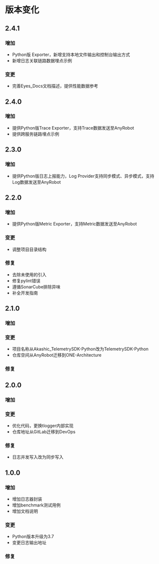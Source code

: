 # 版本变化

## 2.4.1

### 增加

- Python版 Exporter，新增支持本地文件输出和控制台输出方式
- 新增日志关联链路数据埋点示例

### 变更

- 完善Eyes_Docs文档描述，提供性能数据参考

## 2.4.0

### 增加

- 提供Python版Trace Exporter，支持Trace数据发送至AnyRobot
- 提供跨服务链路埋点示例

## 2.3.0

### 增加

- 提供Python版日志上报能力，Log Provider支持同步模式、异步模式，支持Log数据发送至AnyRobot

## 2.2.0

### 增加

- 提供Python版Metric Exporter，支持Metric数据发送至AnyRobot

### 变更

- 调整项目目录结构

### 修复

- 去除未使用的引入
- 修复pylint错误
- 遵循SonarCube排除异味
- 补全开发指南

## 2.1.0

### 增加

### 变更

- 项目名称从Akashic_TelemetrySDK-Python改为TelemetrySDK-Python
- 仓库空间从AnyRobot迁移到ONE-Architecture

### 修复

## 2.0.0

### 增加

### 变更

- 优化代码，更换tlogger内部实现
- 仓库地址从GitLab迁移到DevOps

### 修复

- 日志并发写入改为同步写入

## 1.0.0

### 增加

- 增加日志器封装
- 增加benchmark测试用例
- 增加文档说明

### 变更

- Python版本升级为3.7
- 变更日志输出地址

### 修复
